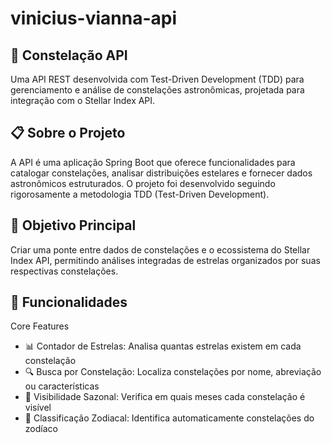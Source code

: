 # vinicius-vianna-api
## 🌌 Constelação API
Uma API REST desenvolvida com Test-Driven Development (TDD) para gerenciamento e análise de constelações astronômicas, projetada para integração com o Stellar Index API.

## 📋 Sobre o Projeto
A API é uma aplicação Spring Boot que oferece funcionalidades para catalogar constelações, analisar distribuições estelares e fornecer dados astronômicos estruturados. O projeto foi desenvolvido seguindo rigorosamente a metodologia TDD (Test-Driven Development).

## 🎯 Objetivo Principal
Criar uma ponte entre dados de constelações e o ecossistema do Stellar Index API, permitindo análises integradas de estrelas organizados por suas respectivas constelações.

## 🚀 Funcionalidades
Core Features
- 📊 Contador de Estrelas: Analisa quantas estrelas existem em cada constelação
- 🔍 Busca por Constelação: Localiza constelações por nome, abreviação ou características
- 📅 Visibilidade Sazonal: Verifica em quais meses cada constelação é visível
- 🌟 Classificação Zodiacal: Identifica automaticamente constelações do zodíaco
